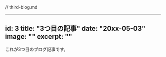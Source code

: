// third-blog.md

---
id: 3
title: "3つ目の記事"
date: "20xx-05-03"
image: ""
excerpt: ""
---


これが3つ目のブログ記事です。